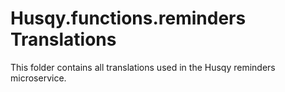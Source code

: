 # Husqy.functions.reminders Translations

This folder contains all translations used in the Husqy reminders microservice.
